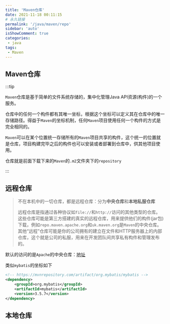 ```yaml
---
title: 'Maven仓库'
date: 2021-11-18 00:11:15
# 永久链接
permalink: '/java/maven/repo'
sidebar: 'auto'
isShowComment: true
categories:
 - java
tags:
 - Maven
---
```




## Maven仓库

:::tip

`Maven`仓库是基于简单的文件系统存储的，集中化管理Java API资源(构件)的一个服务。

仓库中的任何一个构件都有其唯一坐标，根据这个坐标可以定义其在仓库中的唯一存储路径。得益于`Maven`的坐标机制，任何`Maven`项目使用任何一个构件的方式是完全相同的。

`Maven`可以在某个位置统一存储所有的`Maven`项目共享的构件，这个统一的位置就是仓库，项目构建完毕之后的构件也可以安装或者部署到仓库中，供其他项目使用。

仓库就是前面下载下来的`Maven`的`.m2`文件夹下的`repository`

:::



## 远程仓库

>   不在本机中的一切仓库，都是远程仓库：分为**中央仓库**和**本地私服仓库**
>
>   远程仓库是指通过各种协议如`file://`和`http://`访问的其他类型的仓库。这些仓库可能是第三方搭建的真实的远程仓库，用来提供他们的构件(jar包)下载，例如`repo.maven.apache.org`和`uk.maven.org`是`Maven`的中央仓库。其他“远程”仓库可能是你的公司拥有的建立在文件和HTTP服务器上的内部仓库，这个就是公司的私服，用来在开发团队间共享私有构件和管理发布的。



默认的访问的是`Apache`的中央仓库：[地址](https://mvnrepository.com/)

类似`mybatis`的坐标如下

```xml
<!-- https://mvnrepository.com/artifact/org.mybatis/mybatis -->
<dependency>
    <groupId>org.mybatis</groupId>
    <artifactId>mybatis</artifactId>
    <version>3.5.7</version>
</dependency>
```



## 本地仓库
